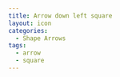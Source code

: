 ```yaml
---
title: Arrow down left square
layout: icon
categories:
  - Shape Arrows
tags:
  - arrow
  - square
---
```

